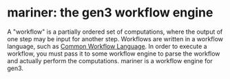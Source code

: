 # mariner: the gen3 workflow engine
A "workflow" is a partially ordered set of computations, where the output of one step may be input for another step. Workflows are written in a workflow language, such as [Common Workflow Language](https://www.commonwl.org/). In order to execute a workflow, you must pass it to some workflow engine to parse the workflow and actually perform the computations. mariner is a workflow engine for gen3.
